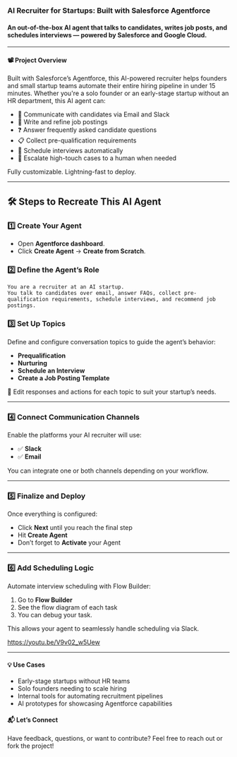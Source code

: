 ### AI Recruiter for Startups: Built with Salesforce Agentforce

#### An out-of-the-box AI agent that talks to candidates, writes job posts, and schedules interviews — powered by Salesforce and Google Cloud.

-----------------------------------------------------------------------------------------------------------------------------------------------------------------------

#### 📽️ Project Overview

Built with Salesforce’s Agentforce, this AI-powered recruiter helps founders and small startup teams automate their entire hiring pipeline in under 15 minutes.
Whether you're a solo founder or an early-stage startup without an HR department, this AI agent can:
- 💬 Communicate with candidates via Email and Slack
- 📄 Write and refine job postings
- ❓ Answer frequently asked candidate questions
- 📋 Collect pre-qualification requirements
- 📅 Schedule interviews automatically
- 🔀 Escalate high-touch cases to a human when needed

Fully customizable. Lightning-fast to deploy.

---

## 🛠️ Steps to Recreate This AI Agent

### 1️⃣ **Create Your Agent**
- Open **Agentforce dashboard**.
- Click **Create Agent** → **Create from Scratch**.
  
### 2️⃣ **Define the Agent’s Role**
```
You are a recruiter at an AI startup.
You talk to candidates over email, answer FAQs, collect pre-qualification requirements, schedule interviews, and recommend job postings.
```

### 3️⃣ **Set Up Topics**
Define and configure conversation topics to guide the agent’s behavior:

- **Prequalification**
- **Nurturing**
- **Schedule an Interview**
- **Create a Job Posting Template**

🔧 Edit responses and actions for each topic to suit your startup’s needs.

---

### 4️⃣ Connect Communication Channels
Enable the platforms your AI recruiter will use:

- ✅ **Slack**
- ✅ **Email**

You can integrate one or both channels depending on your workflow.

---

### 5️⃣ Finalize and Deploy
Once everything is configured:

- Click **Next** until you reach the final step
- Hit **Create Agent**
- Don’t forget to **Activate** your Agent

---

### 6️⃣ Add Scheduling Logic
Automate interview scheduling with Flow Builder:

1. Go to **Flow Builder**
2. See the flow diagram of each task
3. You can debug your task.

This allows your agent to seamlessly handle scheduling via Slack.

https://youtu.be/V9v02_w5Uew

---

#### 💡 Use Cases
- Early-stage startups without HR teams
- Solo founders needing to scale hiring
- Internal tools for automating recruitment pipelines
- AI prototypes for showcasing Agentforce capabilities

#### 📬 Let’s Connect
Have feedback, questions, or want to contribute? Feel free to reach out or fork the project!
